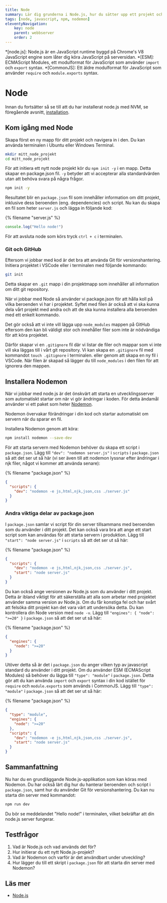 ```yaml
---
title: Node
summary: Lär dig grunderna i Node.js, hur du sätter upp ett projekt och använder Nodemon för utveckling.
tags: [node, javascript, npm, nodemon]
eleventyNavigation:
    key: node
    parent: webbserver
    order: 2
---
```


*[node.js]: Node.js är en JavaScript runtime byggd på Chrome's V8 JavaScript engine som låter dig köra JavaScript på serversidan.
*[ESM]: ECMAScript Modules, ett modulformat för JavaScript som använder `import` och `export` syntax.
*[CommonJS]: Ett äldre modulformat för JavaScript som använder `require` och `module.exports` syntax.

# Node

Innan du fortsätter så se till att du har installerat node.js med NVM, se föregående avsnitt, [installation](../installation).

## Kom igång med Node

Skapa först en ny mapp för ditt projekt och navigera in i den. Du kan använda terminalen i Ubuntu eller Windows Terminal.

```bash
mkdir mitt_node_projekt
cd mitt_node_projekt
```

För att initiera ett nytt node projekt kör du `npm init -y` i en mapp. Detta skapar en package.json fil. `-y` betyder att vi accepterar alla standardvärden utan att behöva svara på några frågor.

```bash
npm init -y
```

Resultatet blir en `package.json` fil som innehåller information om ditt projekt, inklusive dess beroenden (eng. dependencies) och script.
Nu kan du skapa en fil som heter `server.js` och lägga in följande kod:

{% filename "server.js" %}
```js
console.log("Hello node!")
```

För att avsluta node som körs tryck `ctrl + c` i terminalen.

### Git och GitHub

Eftersom vi jobbar med kod är det bra att använda Git för versionshantering. Initiera projektet i VSCode eller i terminalen med följande kommando:

```bash
git init
```

Detta skapar en `.git` mapp i din projektmapp som innehåller all information om ditt git repository.

När vi jobbar med Node så använder vi package.json för att hålla koll på vilka beroenden vi har i projektet. Syftet med filen är också att vi ska kunna dela vårt projekt med andra och att de ska kunna installera alla beroenden med ett enkelt kommando.

Det gör också att vi inte vill lägga upp `node_modules` mappen på GitHub eftersom den kan bli väldigt stor och innehåller filer som inte är nödvändiga för att köra projektet.

Därför skapar vi en `.gitignore` fil där vi listar de filer och mappar som vi inte vill ska läggas till i vårt git repository.
Vi kan skapa en `.gitignore` fil med kommandot `touch .gitignore` i terminalen.
eller genom att skapa en ny fil i VSCode.
När filen är skapad så lägger du till `node_modules` i den filen för att ignorera den mappen.


## Installera Nodemon

När vi jobbar med node.js är det önskvärt att starta en utvecklingsserver som automatiskt startar om när vi gör ändringar i koden. För detta ändamål använder vi ett paket som heter [Nodemon](https://www.npmjs.com/package/nodemon).

Nodemon övervakar förändringar i din kod och startar automatiskt om servern när du sparar en fil.

Installera Nodemon genom att köra:

```bash
npm install nodemon --save-dev
```

För att starta servern med Nodemon behöver du skapa ett script i `package.json`. Lägg till `"dev": "nodemon server.js"` i `scripts` i `package.json` så att det ser ut så här (vi ser även till att nodemon lyssnar efter ändringar i njk filer, något vi kommer att använda senare):

{% filename "package.json" %}
```json
{
  "scripts": {
    "dev": "nodemon -e js,html,njk,json,css ./server.js"
  }
}
```

### Andra viktiga delar av package.json

I `package.json` samlar vi script för din server tillsammans med beroenden som du använder i ditt projekt.
Det kan också vara bra att ange ett start script som kan användas för att starta servern i produktion. Lägg till `"start": "node server.js"` i `scripts` så att det ser ut så här:

{% filename "package.json" %}
```json
{
  "scripts": {
    "dev": "nodemon -e js,html,njk,json,css ./server.js",
    "start": "node server.js"
  }
}
```

Du kan också ange versionen av Node.js som du använder i ditt projekt. Detta är ibland viktigt för att säkerställa att alla som arbetar med projektet använder samma version av Node.js. Om du får konstiga fel och har svårt att felsöka ditt projekt kan det vara värt att undersöka detta. Du kan kontrollera din Node version med `node -v`. Lägg till `"engines": { "node": ">=20" }` i `package.json` så att det ser ut så här:

{% filename "package.json" %}
```json
{
  "engines": {
    "node": ">=20"
  }
}
```

Utöver detta så är det i `package.json` du anger vilken typ av javascript standard du använder i ditt projekt. Om du använder ESM (ECMAScript Modules) så behöver du lägga till `"type": "module"` i `package.json`. Detta gör att du kan använda `import` och `export` syntax i din kod istället för `require` och `module.exports` som används i CommonJS. Lägg till `"type": "module"` i `package.json` så att det ser ut så här:

{% filename "package.json" %}
```json
{
  "type": "module",
  "engines": {
    "node": ">=20"
  },
  "scripts": {
    "dev": "nodemon -e js,html,njk,json,css ./server.js",
    "start": "node server.js"
  }
}
```

## Sammanfattning

Nu har du en grundläggande Node.js-applikation som kan köras med Nodemon. Du har också lärt dig hur du hanterar beroenden och script i `package.json`, samt hur du använder Git för versionshantering.
Du kan nu starta din server med kommandot:

```bash
npm run dev
```

Du bör se meddelandet "Hello node!" i terminalen, vilket bekräftar att din node.js server fungerar.

## Testfrågor

1. Vad är Node.js och vad används det för?
2. Hur initierar du ett nytt Node.js-projekt?
3. Vad är Nodemon och varför är det användbart under utveckling?
4. Hur lägger du till ett skript i `package.json` för att starta din server med Nodemon?


## Läs mer

* [Node.js](https://nodejs.org/)